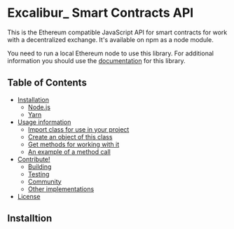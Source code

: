# Excalibur_ Smart Contracts API

This is the Ethereum compatible JavaScript API for smart contracts for work with a decentralized exchange. It's available on npm as a node module.

You need to run a local Ethereum node to use this library.
For additional information you should use the [documentation](https://github.com/xclbrio/wiki/wiki/JavaScript-API) for this library.

## Table of Contents

* [Installation](#installation)
  * [Node.js]()
  * [Yarn]()
* [Usage information]()
  * [Import class for use in your project]()
  * [Сreate an object of this class]()
  * [Get methods for working with it]()
  * [An example of a method call]()
* [Contribute!]()
  * [Building]()
  * [Testing]()
  * [Community]()
  * [Other implementations]()
* [License]()

## Installtion
